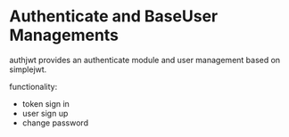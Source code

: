 # Authenticate and BaseUser Managements

authjwt provides an authenticate module and user management based on simplejwt. 

functionality:

- token sign in
- user sign up
- change password
